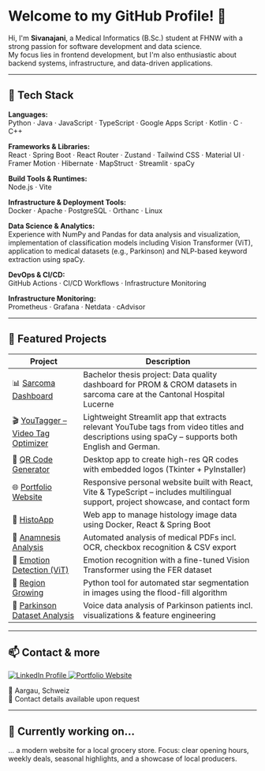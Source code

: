 # Welcome to my GitHub Profile! 👋

Hi, I'm **Sivanajani**, a Medical Informatics (B.Sc.) student at FHNW with a strong passion for software development and data science.  
My focus lies in frontend development, but I'm also enthusiastic about backend systems, infrastructure, and data-driven applications.

---

## 🚀 Tech Stack

**Languages:**   
Python · Java · JavaScript · TypeScript · Google Apps Script · Kotlin · C · C++  

**Frameworks & Libraries:**  
React · Spring Boot · React Router · Zustand · Tailwind CSS · Material UI · Framer Motion · Hibernate · MapStruct · Streamlit · spaCy       

**Build Tools & Runtimes:**  
Node.js · Vite  

**Infrastructure & Deployment Tools:**   
Docker · Apache · PostgreSQL · Orthanc · Linux  

**Data Science & Analytics:**  
Experience with NumPy and Pandas for data analysis and visualization, implementation of classification models including Vision Transformer (ViT), application to medical datasets (e.g., Parkinson) and NLP-based keyword extraction using spaCy.  

**DevOps & CI/CD:**  
GitHub Actions · CI/CD Workflows · Infrastructure Monitoring   

**Infrastructure Monitoring:**  
Prometheus · Grafana · Netdata · cAdvisor  

---

## 💼 Featured Projects

| Project | Description |
|--------|-------------|
| 📊 [Sarcoma Dashboard](https://github.com/Sivanajani/sarcoma-dashboard) | Bachelor thesis project: Data quality dashboard for PROM & CROM datasets in sarcoma care at the Cantonal Hospital Lucerne |
| 🎬 [YouTagger – Video Tag Optimizer](https://github.com/Sivanajani/youtagger) | Lightweight Streamlit app that extracts relevant YouTube tags from video titles and descriptions using spaCy – supports both English and German. |
| 📱 [QR Code Generator](https://github.com/Sivanajani/qr-desktop-app) | Desktop app to create high-res QR codes with embedded logos (Tkinter + PyInstaller) |
| 🌐 [Portfolio Website](https://github.com/Sivanajani/portfolio) | Responsive personal website built with React, Vite & TypeScript – includes multilingual support, project showcase, and contact form  |
| 🔬 [HistoApp](https://github.com/Sivanajani/HistoApp) | Web app to manage histology image data using Docker, React & Spring Boot |
| 🧾 [Anamnesis Analysis](https://github.com/Sivanajani/Anamnese-Formular) | Automated analysis of medical PDFs incl. OCR, checkbox recognition & CSV export |
| 🤖 [Emotion Detection (ViT)](https://github.com/Sivanajani/Emotion-Recognition-with-Vision-Transformer) | Emotion recognition with a fine-tuned Vision Transformer using the FER dataset |
| 🌌 [Region Growing](https://github.com/Sivanajani/RegionGrowingLabeln) | Python tool for automated star segmentation in images using the flood-fill algorithm |
| 🧠 [Parkinson Dataset Analysis](https://github.com/Sivanajani/Parkinson-Datensatzanalyse) | Voice data analysis of Parkinson patients incl. visualizations & feature engineering |

---

## 📫 Contact & more
<p>
  <a href="https://www.linkedin.com/in/sivanajani-sivakumar/" target="_blank">
    <img src="https://img.shields.io/badge/LinkedIn-Sivanajani-blue?style=for-the-badge&logo=linkedin" alt="LinkedIn Profile">
  </a>
  <a href="https://sivanajani.ch/" target="_blank">
    <img src="https://img.shields.io/badge/🌐%20Portfolio-sivanajani.ch-green?style=for-the-badge&logo=google-chrome" alt="Portfolio Website">
  </a>
</p>


📍 Aargau, Schweiz  
📧 Contact details available upon request    

---

## 🌱 Currently working on...
... a modern website for a local grocery store. Focus: clear opening hours, weekly deals, seasonal highlights, and a showcase of local producers.
